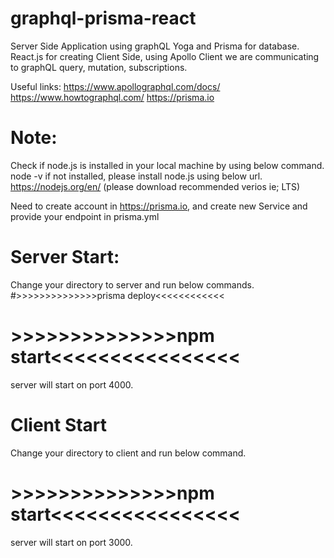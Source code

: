 # graphql-prisma-react

Server Side Application using graphQL Yoga and Prisma for database.
React.js for creating Client Side, using Apollo Client we are communicating to graphQL query, mutation, subscriptions.

Useful links:
https://www.apollographql.com/docs/
https://www.howtographql.com/
https://prisma.io

# Note:

Check if node.js is installed in your local machine by using below command.
node -v
if not installed, please install node.js using below url.
https://nodejs.org/en/ (please download recommended verios ie; LTS)

Need to create account in https://prisma.io, and create new Service and provide your endpoint in prisma.yml

# Server Start:

Change your directory to server and run below commands.
#>>>>>>>>>>>>>>prisma deploy<<<<<<<<<<<<

# >>>>>>>>>>>>>>npm start<<<<<<<<<<<<<<<<

server will start on port 4000.

# Client Start

Change your directory to client and run below command.

# >>>>>>>>>>>>>>npm start<<<<<<<<<<<<<<<<

server will start on port 3000.
